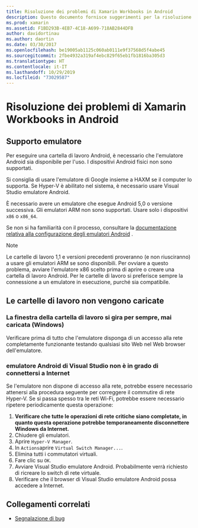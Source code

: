 ```yaml
---
title: Risoluzione dei problemi di Xamarin Workbooks in Android
description: Questo documento fornisce suggerimenti per la risoluzione dei problemi per l'uso di Xamarin Workbooks in Android. Viene illustrato il supporto dell'emulatore, le cartelle di lavoro che non verranno caricate e altri argomenti.
ms.prod: xamarin
ms.assetid: F1BD293B-4EB7-4C18-A699-718AB2844DFB
author: davidortinau
ms.author: daortin
ms.date: 03/30/2017
ms.openlocfilehash: be19005ab1125c060ab0111e9f37568d5f4abe45
ms.sourcegitcommit: 2fbe4932a319af4ebc829f65eb1fb1816ba305d3
ms.translationtype: HT
ms.contentlocale: it-IT
ms.lasthandoff: 10/29/2019
ms.locfileid: "73029587"
---
```

# <a name="troubleshooting-xamarin-workbooks-on-android"></a>Risoluzione dei problemi di Xamarin Workbooks in Android

## <a name="emulator-support"></a>Supporto emulatore

Per eseguire una cartella di lavoro Android, è necessario che l'emulatore Android sia disponibile per l'uso. I dispositivi Android fisici non sono supportati.

Si consiglia di usare l'emulatore di Google insieme a HAXM se il computer lo supporta.
Se Hyper-V è abilitato nel sistema, è necessario usare Visual Studio emulatore Android.

È necessario avere un emulatore che esegue Android 5,0 o versione successiva. Gli emulatori ARM non sono supportati. Usare solo i dispositivi `x86` o `x86_64`.

Se non si ha familiarità con il processo, consultare la [documentazione relativa alla configurazione degli emulatori Android][android-emu] .

> [!NOTE]
> Le cartelle di lavoro 1,1 e versioni precedenti proveranno (e non riusciranno) a usare gli emulatori ARM se sono disponibili. Per ovviare a questo problema, avviare l'emulatore x86 scelto prima di aprire o creare una cartella di lavoro Android. Per le cartelle di lavoro si preferisce sempre la connessione a un emulatore in esecuzione, purché sia compatibile.

## <a name="workbooks-wont-load"></a>Le cartelle di lavoro non vengono caricate

### <a name="workbook-window-spins-forever-never-loads-windows"></a>La finestra della cartella di lavoro si gira per sempre, mai caricata (Windows)

Verificare prima di tutto che l'emulatore disponga di un accesso alla rete completamente funzionante testando qualsiasi sito Web nel Web browser dell'emulatore.

### <a name="visual-studio-android-emulator-cannot-connect-to-the-internet"></a>emulatore Android di Visual Studio non è in grado di connettersi a Internet

Se l'emulatore non dispone di accesso alla rete, potrebbe essere necessario attenersi alla procedura seguente per correggere il commutire di rete Hyper-V. Se si passa spesso tra le reti Wi-Fi, potrebbe essere necessario ripetere periodicamente questa operazione:

1. **Verificare che tutte le operazioni di rete critiche siano completate, in quanto questa operazione potrebbe temporaneamente disconnettere Windows da Internet.**
1. Chiudere gli emulatori.
1. Aprire `Hyper-V Manager`.
1. In `Actions`aprire `Virtual Switch Manager...`.
1. Elimina tutti i commutatori virtuali.
1. Fare clic su `OK`.
1. Avviare Visual Studio emulatore Android. Probabilmente verrà richiesto di ricreare lo switch di rete virtuale.
1. Verificare che il browser di Visual Studio emulatore Android possa accedere a Internet.

[android-emu]: ~/android/deploy-test/debugging/debug-on-emulator.md

## <a name="related-links"></a>Collegamenti correlati

- [Segnalazione di bug](~/tools/workbooks/install.md#reporting-bugs)

